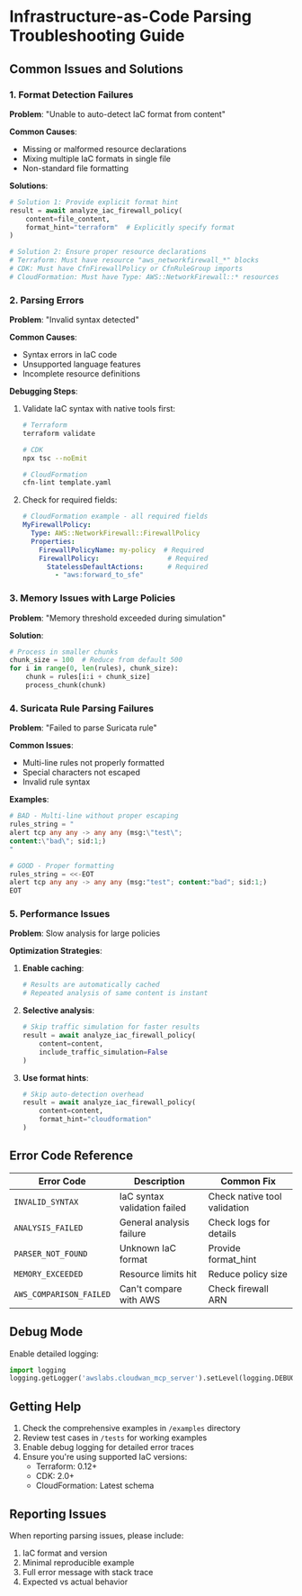 # Infrastructure-as-Code Parsing Troubleshooting Guide

## Common Issues and Solutions

### 1. Format Detection Failures

**Problem**: "Unable to auto-detect IaC format from content"

**Common Causes**:
- Missing or malformed resource declarations
- Mixing multiple IaC formats in single file
- Non-standard file formatting

**Solutions**:
```python
# Solution 1: Provide explicit format hint
result = await analyze_iac_firewall_policy(
    content=file_content,
    format_hint="terraform"  # Explicitly specify format
)

# Solution 2: Ensure proper resource declarations
# Terraform: Must have resource "aws_networkfirewall_*" blocks
# CDK: Must have CfnFirewallPolicy or CfnRuleGroup imports
# CloudFormation: Must have Type: AWS::NetworkFirewall::* resources
```

### 2. Parsing Errors

**Problem**: "Invalid syntax detected"

**Common Causes**:
- Syntax errors in IaC code
- Unsupported language features
- Incomplete resource definitions

**Debugging Steps**:
1. Validate IaC syntax with native tools first:
   ```bash
   # Terraform
   terraform validate
   
   # CDK
   npx tsc --noEmit
   
   # CloudFormation
   cfn-lint template.yaml
   ```

2. Check for required fields:
   ```yaml
   # CloudFormation example - all required fields
   MyFirewallPolicy:
     Type: AWS::NetworkFirewall::FirewallPolicy
     Properties:
       FirewallPolicyName: my-policy  # Required
       FirewallPolicy:                 # Required
         StatelessDefaultActions:      # Required
           - "aws:forward_to_sfe"
   ```

### 3. Memory Issues with Large Policies

**Problem**: "Memory threshold exceeded during simulation"

**Solution**:
```python
# Process in smaller chunks
chunk_size = 100  # Reduce from default 500
for i in range(0, len(rules), chunk_size):
    chunk = rules[i:i + chunk_size]
    process_chunk(chunk)
```

### 4. Suricata Rule Parsing Failures

**Problem**: "Failed to parse Suricata rule"

**Common Issues**:
- Multi-line rules not properly formatted
- Special characters not escaped
- Invalid rule syntax

**Examples**:
```terraform
# BAD - Multi-line without proper escaping
rules_string = "
alert tcp any any -> any any (msg:\"test\";
content:\"bad\"; sid:1;)
"

# GOOD - Proper formatting
rules_string = <<-EOT
alert tcp any any -> any any (msg:"test"; content:"bad"; sid:1;)
EOT
```

### 5. Performance Issues

**Problem**: Slow analysis for large policies

**Optimization Strategies**:
1. **Enable caching**:
   ```python
   # Results are automatically cached
   # Repeated analysis of same content is instant
   ```

2. **Selective analysis**:
   ```python
   # Skip traffic simulation for faster results
   result = await analyze_iac_firewall_policy(
       content=content,
       include_traffic_simulation=False
   )
   ```

3. **Use format hints**:
   ```python
   # Skip auto-detection overhead
   result = await analyze_iac_firewall_policy(
       content=content,
       format_hint="cloudformation"
   )
   ```

## Error Code Reference

| Error Code | Description | Common Fix |
|------------|-------------|------------|
| `INVALID_SYNTAX` | IaC syntax validation failed | Check native tool validation |
| `ANALYSIS_FAILED` | General analysis failure | Check logs for details |
| `PARSER_NOT_FOUND` | Unknown IaC format | Provide format_hint |
| `MEMORY_EXCEEDED` | Resource limits hit | Reduce policy size |
| `AWS_COMPARISON_FAILED` | Can't compare with AWS | Check firewall ARN |

## Debug Mode

Enable detailed logging:
```python
import logging
logging.getLogger('awslabs.cloudwan_mcp_server').setLevel(logging.DEBUG)
```

## Getting Help

1. Check the comprehensive examples in `/examples` directory
2. Review test cases in `/tests` for working examples
3. Enable debug logging for detailed error traces
4. Ensure you're using supported IaC versions:
   - Terraform: 0.12+
   - CDK: 2.0+
   - CloudFormation: Latest schema

## Reporting Issues

When reporting parsing issues, please include:
1. IaC format and version
2. Minimal reproducible example
3. Full error message with stack trace
4. Expected vs actual behavior